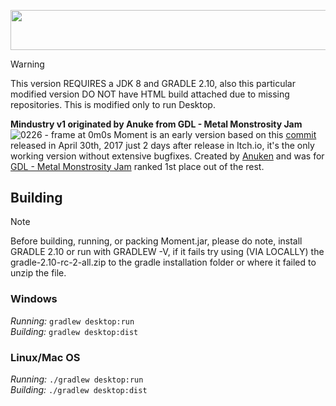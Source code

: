 <p align="center">
  <img width="930" height="63.6" src="https://github.com/user-attachments/assets/208313e3-16a4-48da-b871-38ca00e9a868"> </p>

> [!WARNING]
> This version REQUIRES a JDK 8 and GRADLE 2.10, also this particular modified version DO NOT have HTML build attached due to missing repositories. This is modified only to run Desktop.

**Mindustry v1 originated by Anuke from GDL - Metal Monstrosity Jam**
![0226 - frame at 0m0s](https://github.com/user-attachments/assets/7ff8567f-4ec0-42d1-88be-f3b63abb6fe3)
Moment is an early version based on this [commit](https://github.com/Anuken/Mindustry/tree/f5e30f53e00dde2c72e446f9193d28150e6627b1) released in April 30th, 2017 just 2 days after release in Itch.io, it's the only working version without extensive bugfixes. Created by [Anuken](https://github.com/Anuken) and was for [GDL - Metal Monstrosity Jam](https://itch.io/jam/gdl---metal-monstrosity-jam) ranked 1st place out of the rest.

## Building

> [!NOTE]
> Before building, running, or packing Moment.jar, please do note, install GRADLE 2.10 or run with GRADLEW -V, if it fails try using (VIA LOCALLY) the gradle-2.10-rc-2-all.zip to the gradle installation folder or where it failed to unzip the file.

### Windows

_Running:_ `gradlew desktop:run`  
_Building:_ `gradlew desktop:dist`  

### Linux/Mac OS

_Running:_ `./gradlew desktop:run`  
_Building:_ `./gradlew desktop:dist` 
